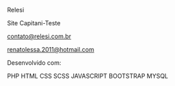 Relesi

Site Capitani-Teste

contato@relesi.com.br

renatolessa.2011@hotmail.com

Desenvolvido com:


PHP
HTML
CSS
SCSS
JAVASCRIPT
BOOTSTRAP
MYSQL

